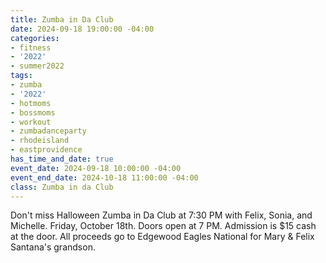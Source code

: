 ```yaml
---
title: Zumba in Da Club
date: 2024-09-18 19:00:00 -04:00
categories:
- fitness
- '2022'
- summer2022
tags:
- zumba
- '2022'
- hotmoms
- bossmoms
- workout
- zumbadanceparty
- rhodeisland
- eastprovidence
has_time_and_date: true
event_date: 2024-09-18 10:00:00 -04:00
event_end_date: 2024-10-18 11:00:00 -04:00
class: Zumba in da Club
---
```


Don't miss Halloween Zumba in Da Club at 7:30 PM with Felix, Sonia, and Michelle.
Friday, October 18th. Doors open at 7 PM. Admission is $15 cash at the door.
 All proceeds go to Edgewood Eagles National for Mary & Felix Santana's grandson.
